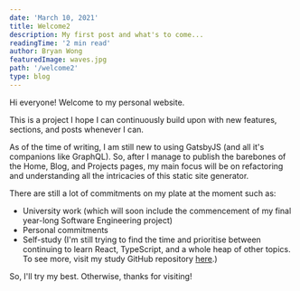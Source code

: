 ```yaml
---
date: 'March 10, 2021'
title: Welcome2
description: My first post and what's to come...
readingTime: '2 min read'
author: Bryan Wong
featuredImage: waves.jpg
path: '/welcome2'
type: blog
---
```


Hi everyone! Welcome to my personal website.

This is a project I hope I can continuously build upon with new features, sections, and posts whenever I can.

As of the time of writing, I am still new to using GatsbyJS (and all it's companions like GraphQL). So, after I manage to publish the barebones of the Home, Blog, and Projects pages, my main focus will be on refactoring and understanding all the intricacies of this static site generator.

There are still a lot of commitments on my plate at the moment such as:

-   University work (which will soon include the commencement of my final year-long Software Engineering project)
-   Personal commitments
-   Self-study (I'm still trying to find the time and prioritise between continuing to learn React, TypeScript, and a whole heap of other topics. To see more, visit my study GitHub repository [here](https://github.com/bryanwyk/learning-front-end).)

So, I'll try my best. Otherwise, thanks for visiting!
